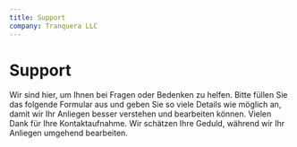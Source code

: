 ```yaml
---
title: Support
company: Tranquera LLC
---
```


# Support

Wir sind hier, um Ihnen bei Fragen oder Bedenken zu helfen. Bitte füllen Sie das folgende Formular aus und geben Sie so viele Details wie möglich an, damit wir Ihr Anliegen besser verstehen und bearbeiten können. Vielen Dank für Ihre Kontaktaufnahme. Wir schätzen Ihre Geduld, während wir Ihr Anliegen umgehend bearbeiten.